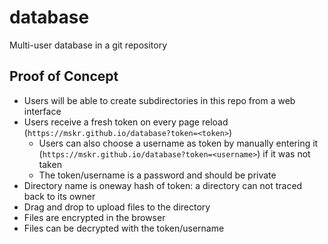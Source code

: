 # database
Multi-user database in a git repository

## Proof of Concept

- Users will be able to create subdirectories in this repo from a web interface
- Users receive a fresh token on every page reload (`https://mskr.github.io/database?token=<token>`)
  - Users can also choose a username as token by manually entering it (`https://mskr.github.io/database?token=<username>`) if it was not taken
  - The token/username is a password and should be private
- Directory name is oneway hash of token: a directory can not traced back to its owner
- Drag and drop to upload files to the directory
- Files are encrypted in the browser
- Files can be decrypted with the token/username
